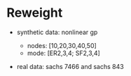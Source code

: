# Reweight 

+ synthetic data: nonlinear gp
  + nodes: [10,20,30,40,50]
  + mode: [ER2,3,4; SF2,3,4]

+ real data: sachs 7466 and sachs 843
  